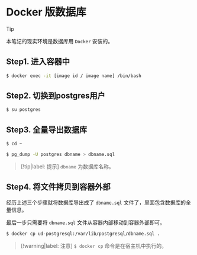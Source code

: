 # Docker 版数据库

> [!tip]
> 本笔记的现实环境是数据库用 `Docker` 安装的。

## Step1. 进入容器中

```bash
$ docker exec -it [image id / image name] /bin/bash
```

## Step2. 切换到postgres用户

```bash
$ su postgres
```

## Step3. 全量导出数据库

```bash
$ cd ~

$ pg_dump -U postgres dbname > dbname.sql
```

> [!tip|label: 提示]
> `dbname` 为数据库名称。

## Step4. 将文件拷贝到容器外部

经历上述三个步骤就将数据库导出成了 `dbname.sql` 文件了，里面包含数据库的全量信息。

最后一步只需要将 `dbname.sql` 文件从容器内部移动到容器外部即可。

```bash
$ docker cp ud-postgresql:/var/lib/postgresql/dbname.sql .
```

> [!warning|label: 注意]
> `$ docker cp` 命令是在宿主机中执行的。
